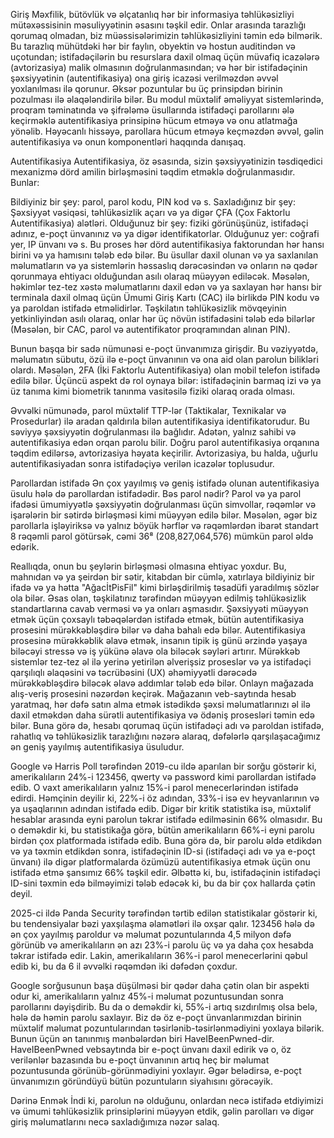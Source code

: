 Giriş
Məxfilik, bütövlük və əlçatanlıq hər bir informasiya təhlükəsizliyi mütəxəssisinin məsuliyyətinin əsasını təşkil edir. Onlar arasında tarazlığı qorumaq olmadan, biz müəssisələrimizin təhlükəsizliyini təmin edə bilmərik. Bu tarazlıq mühütdəki hər bir faylın, obyektin və hostun auditindən və uçotundan; istifadəçilərin bu resurslara daxil olmaq üçün müvafiq icazələrə (avtorizasiya) malik olmasının doğrulanmasından; və hər bir istifadəçinin şəxsiyyətinin (autentifikasiya) ona giriş icazəsi verilməzdən əvvəl yoxlanılması ilə qorunur. Əksər pozuntular bu üç prinsipdən birinin pozulması ilə əlaqələndirilə bilər. Bu modul müxtəlif əməliyyat sistemlərində, proqram təminatında və şifrələmə üsullarında istifadəçi parollarını ələ keçirməklə autentifikasiya prinsipinə hücum etməyə və onu atlatmağa yönəlib. Həyəcanlı hissəyə, parollara hücum etməyə keçməzdən əvvəl, gəlin autentifikasiya və onun komponentləri haqqında danışaq.

Autentifikasiya
Autentifikasiya, öz əsasında, sizin şəxsiyyətinizin təsdiqedici mexanizmə dörd amilin birləşməsini təqdim etməklə doğrulanmasıdır. Bunlar:

Bildiyiniz bir şey: parol, parol kodu, PIN kod və s.
Saxladığınız bir şey: Şəxsiyyət vəsiqəsi, təhlükəsizlik açarı və ya digər ÇFA (Çox Faktorlu Autentifikasiya) alətləri.
Olduğunuz bir şey: fiziki görünüşünüz, istifadəçi adınız, e-poçt ünvanınız və ya digər identifikatorlar.
Olduğunuz yer: coğrafi yer, IP ünvanı və s.
Bu proses hər dörd autentifikasiya faktorundan hər hansı birini və ya hamısını tələb edə bilər. Bu üsullar daxil olunan və ya saxlanılan məlumatların və ya sistemlərin həssaslıq dərəcəsindən və onların nə qədər qorunmaya ehtiyacı olduğundan asılı olaraq müəyyən ediləcək. Məsələn, həkimlər tez-tez xəstə məlumatlarını daxil edən və ya saxlayan hər hansı bir terminala daxil olmaq üçün Ümumi Giriş Kartı (CAC) ilə birlikdə PIN kodu və ya paroldan istifadə etməlidirlər. Təşkilatın təhlükəsizlik mövqeyinin yetkinliyindən asılı olaraq, onlar hər üç növün istifadəsini tələb edə bilərlər (Məsələn, bir CAC, parol və autentifikator proqramından alınan PIN).

Bunun başqa bir sadə nümunəsi e-poçt ünvanımıza girişdir. Bu vəziyyətdə, məlumatın sübutu, özü ilə e-poçt ünvanının və ona aid olan parolun bilikləri olardı. Məsələn, 2FA (İki Faktorlu Autentifikasiya) olan mobil telefon istifadə edilə bilər. Üçüncü aspekt də rol oynaya bilər: istifadəçinin barmaq izi və ya üz tanıma kimi biometrik tanınma vasitəsilə fiziki olaraq orada olması.

Əvvəlki nümunədə, parol müxtəlif TTP-lər (Taktikalar, Texnikalar və Prosedurlar) ilə aradan qaldırıla bilən autentifikasiya identifikatorudur. Bu səviyyə şəxsiyyətin doğrulanması ilə bağlıdır. Adətən, yalnız sahibi və autentifikasiya edən orqan parolu bilir. Doğru parol autentifikasiya orqanına təqdim edilərsə, avtorizasiya həyata keçirilir. Avtorizasiya, bu halda, uğurlu autentifikasiyadan sonra istifadəçiyə verilən icazələr toplusudur.

Parollardan istifadə
Ən çox yayılmış və geniş istifadə olunan autentifikasiya üsulu hələ də parollardan istifadədir. Bəs parol nədir? Parol və ya parol ifadəsi ümumiyyətlə şəxsiyyətin doğrulanması üçün simvollar, rəqəmlər və işarələrin bir sətirdə birləşməsi kimi müəyyən edilə bilər. Məsələn, əgər biz parollarla işləyiriksə və yalnız böyük hərflər və rəqəmlərdən ibarət standart 8 rəqəmli parol götürsək, cəmi 36⁸ (208,827,064,576) mümkün parol əldə edərik.

Reallıqda, onun bu şeylərin birləşməsi olmasına ehtiyac yoxdur. Bu, mahnıdan və ya şeirdən bir sətir, kitabdan bir cümlə, xatırlaya bildiyiniz bir ifadə və ya hətta "AğacİtPisFil" kimi birləşdirilmiş təsadüfi yaradılmış sözlər ola bilər. Əsas olan, təşkilatınız tərəfindən müəyyən edilmiş təhlükəsizlik standartlarına cavab verməsi və ya onları aşmasıdır. Şəxsiyyəti müəyyən etmək üçün çoxsaylı təbəqələrdən istifadə etmək, bütün autentifikasiya prosesini mürəkkəbləşdirə bilər və daha bahalı edə bilər. Autentifikasiya prosesinə mürəkkəblik əlavə etmək, insanın tipik iş günü ərzində yaşaya biləcəyi stressə və iş yükünə əlavə ola biləcək səyləri artırır. Mürəkkəb sistemlər tez-tez əl ilə yerinə yetirilən əlverişsiz proseslər və ya istifadəçi qarşılıqlı əlaqəsini və təcrübəsini (UX) əhəmiyyətli dərəcədə mürəkkəbləşdirə biləcək əlavə addımlar tələb edə bilər. Onlayn mağazada alış-veriş prosesini nəzərdən keçirək. Mağazanın veb-saytında hesab yaratmaq, hər dəfə satın alma etmək istədikdə şəxsi məlumatlarınızı əl ilə daxil etməkdən daha sürətli autentifikasiya və ödəniş prosesləri təmin edə bilər. Buna görə də, hesabı qorumaq üçün istifadəçi adı və paroldan istifadə, rahatlıq və təhlükəsizlik tarazlığını nəzərə alaraq, dəfələrlə qarşılaşacağımız ən geniş yayılmış autentifikasiya üsuludur.

Google və Harris Poll tərəfindən 2019-cu ildə aparılan bir sorğu göstərir ki, amerikalıların 24%-i 123456, qwerty və password kimi parollardan istifadə edib. O vaxt amerikalıların yalnız 15%-i parol menecerlərindən istifadə edirdi. Həmçinin deyilir ki, 22%-i öz adından, 33%-i isə ev heyvanlarının və ya uşaqlarının adından istifadə edib. Digər bir kritik statistika isə, müxtəlif hesablar arasında eyni parolun təkrar istifadə edilməsinin 66% olmasıdır. Bu o deməkdir ki, bu statistikağa görə, bütün amerikalıların 66%-i eyni parolu birdən çox platformada istifadə edib. Buna görə də, bir parolu əldə etdikdən və ya təxmin etdikdən sonra, istifadəçinin ID-si (istifadəçi adı və ya e-poçt ünvanı) ilə digər platformalarda özümüzü autentifikasiya etmək üçün onu istifadə etmə şansımız 66% təşkil edir. Əlbəttə ki, bu, istifadəçinin istifadəçi ID-sini təxmin edə bilməyimizi tələb edəcək ki, bu da bir çox hallarda çətin deyil.

2025-ci ildə Panda Security tərəfindən tərtib edilən statistikalar göstərir ki, bu tendensiyalar bəzi yaxşılaşma əlamətləri ilə oxşar qalır. 123456 hələ də ən çox yayılmış paroldur və məlumat pozuntularında 4,5 milyon dəfə görünüb və amerikalıların ən azı 23%-i parolu üç və ya daha çox hesabda təkrar istifadə edir. Lakin, amerikalıların 36%-i parol menecerlərini qəbul edib ki, bu da 6 il əvvəlki rəqəmdən iki dəfədən çoxdur.

Google sorğusunun başa düşülməsi bir qədər daha çətin olan bir aspekti odur ki, amerikalıların yalnız 45%-i məlumat pozuntusundan sonra parollarını dəyişdirib. Bu da o deməkdir ki, 55%-i artıq sızdırılmış olsa belə, hələ də həmin parolu saxlayır. Biz də öz e-poçt ünvanlarımızdan birinin müxtəlif məlumat pozuntularından təsirlənib-təsirlənmədiyini yoxlaya bilərik. Bunun üçün ən tanınmış mənbələrdən biri HaveIBeenPwned-dir. HaveIBeenPwned vebsaytında bir e-poçt ünvanı daxil edirik və o, öz verilənlər bazasında bu e-poçt ünvanının artıq heç bir məlumat pozuntusunda görünüb-görünmədiyini yoxlayır. Əgər belədirsə, e-poçt ünvanımızın göründüyü bütün pozuntuların siyahısını görəcəyik.

Dərinə Enmək
İndi ki, parolun nə olduğunu, onlardan necə istifadə etdiyimizi və ümumi təhlükəsizlik prinsiplərini müəyyən etdik, gəlin parolları və digər giriş məlumatlarını necə saxladığımıza nəzər salaq.
